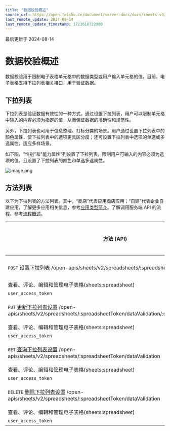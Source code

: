 ```yaml
---
title: "数据校验概述"
source_url: https://open.feishu.cn/document/server-docs/docs/sheets-v3/datavalidation/datavalidation-guide
last_remote_update: 2024-08-14
last_remote_update_timestamp: 1723618722000
---
```

最后更新于 2024-08-14

# 数据校验概述

数据校验用于限制电子表格单元格中的数据类型或用户输入单元格的值。目前，电子表格支持下拉列表相关接口，用于验证数据。

## 下拉列表

下拉列表是验证数据有效性的一种方式。通过设置下拉列表，用户可以限制单元格中输入的内容必须为指定的值，从而保证数据的准确性和规范性。

另外，下拉列表也可用于信息整理、打标分类的场景。用户通过设置下拉列表中的颜色属性，使下拉列表中的选项更具区分度；还可设置下拉列表中选项的单选或多选属性，适应多样场景。

如下图，"性别"和"能力属性"列设置了下拉列表，限制用户可输入的内容必须为选项的值，且设置了下拉列表的颜色和单选多选属性。

![image.png](https://sf3-cn.feishucdn.com/obj/open-platform-opendoc/7d6e6ddb3e5e187b32e3c64b2d62ccd4_x8I164hQB9.png?height=1050&lazyload=true&maxWidth=600&width=1740)

## 方法列表

以下为下拉列表的方法列表。其中，“商店”代表应用商店应用；“自建”代表企业自建应用，了解更多应用相关信息，参考[应用类型简介](https://open.feishu.cn/document/home/app-types-introduction/overview)。了解调用服务端 API 的流程，参考[流程概述](https://open.feishu.cn/document/uMzNwEjLzcDMx4yM3ATM/ugzNwEjL4cDMx4CO3ATM)。

<b>方法 (API) | <b>权限要求（满足任一） | <b>访问凭证 | <b>商店 | <b>自建
--- | --- | --- | --- | ---
`POST` [设置下拉列表](https://open.feishu.cn/document/ukTMukTMukTM/uATMzUjLwEzM14CMxMTN/datavalidation/set-dropdown) /open-apis/sheets/v2/spreadsheets/:spreadsheetToken/dataValidation | 查看、评论、编辑和管理云空间中所有文件(drive:drive)  
查看、评论、编辑和管理电子表格(sheets:spreadsheet) | `tenant_access_token`  
`user_access_token` | **✓** | **✓**
`PUT` [更新下拉列表设置](https://open.feishu.cn/document/ukTMukTMukTM/uATMzUjLwEzM14CMxMTN/datavalidation/update-datavalidation) /open-apis/sheets/v2/spreadsheets/:spreadsheetToken/dataValidation/:sheetId/:dataValidationId | 查看、评论、编辑和管理云空间中所有文件(drive:drive)  
 查看、评论、编辑和管理电子表格(sheets:spreadsheet) | `tenant_access_token`  
`user_access_token` | **✓** | **✓**
`GET` [查询下拉列表设置](https://open.feishu.cn/document/ukTMukTMukTM/uATMzUjLwEzM14CMxMTN/datavalidation/query-datavalidation) /open-apis/sheets/v2/spreadsheets/:spreadsheetToken/dataValidation | 查看、评论、编辑和管理云空间中所有文件(drive:drive)  
 查看、评论、编辑和管理电子表格(sheets:spreadsheet) | `tenant_access_token`  
`user_access_token` | **✓** | **✓**
`DELETE` [删除下拉列表设置](https://open.feishu.cn/document/ukTMukTMukTM/uATMzUjLwEzM14CMxMTN/datavalidation/delete-datavalidation) /open-apis/sheets/v2/spreadsheets/:spreadsheetToken/dataValidation | 查看、评论、编辑和管理云空间中所有文件(drive:drive)  
 查看、评论、编辑和管理电子表格(sheets:spreadsheet) | `tenant_access_token`  
`user_access_token` | **✓** | **✓**
